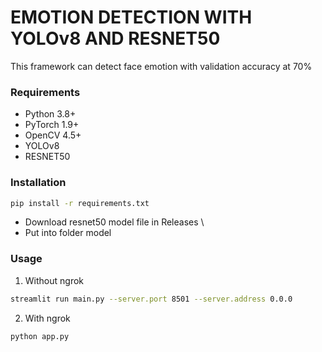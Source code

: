 # EMOTION DETECTION WITH YOLOv8 AND RESNET50 
This framework can detect face emotion with validation accuracy at 70% 
### Requirements
- Python 3.8+
- PyTorch 1.9+
- OpenCV 4.5+
- YOLOv8
- RESNET50

### Installation
```bash
pip install -r requirements.txt
```
- Download resnet50 model file in Releases \
- Put into folder model 

### Usage
1. Without ngrok 
```bash
streamlit run main.py --server.port 8501 --server.address 0.0.0
```
2. With ngrok
```bash
python app.py
```
